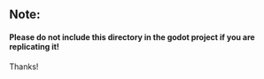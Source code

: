 ## Note:
#### Please do not include this directory in the godot project if you are replicating it!
Thanks!
